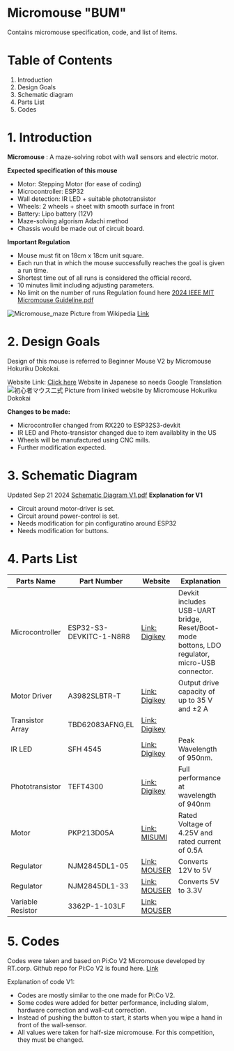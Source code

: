 # Micromouse "BUM"
Contains micromouse specification, code, and list of items.

# Table of Contents
1. Introduction
2. Design Goals
3. Schematic diagram
4. Parts List
5. Codes

# 1. Introduction
**Micromouse** : A maze-solving robot with wall sensors and electric motor.

**Expected specification of this mouse**
- Motor: Stepping Motor (for ease of coding)
- Microcontroller: ESP32
- Wall detection: IR LED + suitable phototransistor
- Wheels: 2 wheels + sheet with smooth surface in front
- Battery: Lipo battery (12V)
- Maze-solving algorism Adachi method
- Chassis would be made out of circuit board. 

**Important Regulation** 
- Mouse must fit on 18cm x 18cm unit square.
- Each run that in which the mouse successfully reaches the goal is given a run time.
- Shortest time out of all runs is considered the official record. 
- 10 minutes limit including adjusting parameters.
- No limit on the number of runs
Regulation found here [2024 IEEE MIT Micromouse Guideline.pdf](https://github.com/user-attachments/files/17085412/2024.IEEE.MIT.Micromouse.Guideline.pdf)

![Micromouse_maze](https://github.com/user-attachments/assets/13d8e27c-e055-4e7b-ac1e-0cdf1fed27a1)
Picture from Wikipedia [Link](https://en.wikipedia.org/wiki/Micromouse)

# 2. Design Goals
Design of this mouse is referred to Beginner Mouse V2 by Micromouse Hokuriku Dokokai. 

Website Link: [Click here](https://sites.google.com/a/itolab-ktc.com/mouse_hokuriku/basicmouse2) 
Website in Japanese so needs Google Translation
![初心者マウス二式](https://github.com/user-attachments/assets/799a18bd-a447-4da3-8876-ff148b1ec60e)
Picture from linked website by Micromouse Hokuriku Dokokai

**Changes to be made:**
- Microcontroller changed from RX220 to ESP32S3-devkit
- IR LED and Photo-transistor changed due to item availablity in the US
- Wheels will be manufactured using CNC mills.
- Further modification expected.

# 3. Schematic Diagram
Updated Sep 21 2024
[Schematic Diagram V1.pdf](https://github.com/user-attachments/files/17085267/Schematic.Diagram.V1.pdf)
**Explanation for V1**
- Circuit around motor-driver is set.
- Circuit around power-control is set.
- Needs modification for pin configuratino around ESP32
- Needs modification for buttons.

# 4. Parts List
| Parts Name | Part Number | Website | Explanation |
| ---------- | ----------- | ------- | ----------- |
| Microcontroller | ESP32-S3-DEVKITC-1-N8R8 | [Link: Digikey](https://www.digikey.com/en/products/detail/espressif-systems/ESP32-S3-DEVKITC-1-N8R8/15295894?so=88713219&content=productdetail_US&mkt_tok=MDI4LVNYSy01MDcAAAGVjI7rAclhlAR_R00akBj8bqdP8uLlM8oDSYOZye-3bv9ezUbQ4VchOdj5mMELOEFJc6lgwUlzkdWoqtAFwKCPgx3IHGqwjkK5CxoQCtvj) | Devkit includes USB-UART bridge, Reset/Boot-mode bottons, LDO regulator, micro-USB connector. |
| Motor Driver  | A3982SLBTR-T | [Link: Digikey](https://www.digikey.com/en/products/detail/allegro-microsystems/A3982SLBTR-T/1006337?so=88713219&content=productdetail_US&mkt_tok=MDI4LVNYSy01MDcAAAGVjI7rAXo1NKZFh-lfgPb5J_lPGqp54pRkpawmU758xRtKlHEaEAZEIfTsmPXZYi-8XfwW9QOW9wnnimUpZHAQ6QVG9tBGOJKe-bg7pqzY) | Output drive capacity of up to 35 V and ±2 A |
| Transistor Array  | TBD62083AFNG,EL  | [Link: Digikey](https://www.digikey.com/en/products/detail/toshiba-semiconductor-and-storage/TBD62083AFNG-EL/5514101?so=88713219&content=productdetail_US&mkt_tok=MDI4LVNYSy01MDcAAAGVjI7rASWC-GBVGhXV-_J2TC-AzhnJu9-OEVNVk5YSU11mHZzysy7OMH7-JYZRrl2jqi5ujeSUjEmdH1xTrglv5ZYsNYvOeUH_rRTn88Kt) |
| IR LED | SFH 4545 | [Link: Digikey](https://www.digikey.com/en/products/detail/ams-osram-usa-inc/SFH-4545/2205955?so=88714059&content=productdetail_US&mkt_tok=MDI4LVNYSy01MDcAAAGVjRuHY0UsPo8PqHZpcf0OJ5lFMERFDRTdYCMr3sMDzpaXmtWfPRvpUV_ZyHRayo5sOlhpeXiFwpQmKslB2cN6vLcBioWK0pLHrexKfSO7) | Peak Wavelength of 950nm. |
| Phototransistor | TEFT4300 | [Link: Digikey](https://www.digikey.com/en/products/detail/vishay-semiconductor-opto-division/TEFT4300/1681175?so=88714059&content=productdetail_US&mkt_tok=MDI4LVNYSy01MDcAAAGVjRuHY_XwD63POgCk77Uz4CcDU6UOm_5Ec3PsV4QUbsIlVZEZImGF-MNmtf094ZbBvAZZl5DjMfcmu5q6gha0bCU4jfj_RwPxrJv7J39u) | Full performance at wavelength of 940nm |
| Motor | PKP213D05A | [Link: MISUMI](https://us.misumi-ec.com/vona2/detail/221004949472/?HissuCode=PKP213D05A) | Rated Voltage of 4.25V and rated current of 0.5A |
| Regulator | NJM2845DL1-05 | [Link: MOUSER](https://www.mouser.com/ProductDetail/Nisshinbo/NJM2845DL1-05-TE1?qs=Vf9KeiGtj%252BGbfCGSGlajaA%3D%3D&countryCode=US&currencyCode=USD) | Converts 12V to 5V |
| Regulator | NJM2845DL1-33 | [Link: MOUSER](https://www.mouser.com/ProductDetail/Nisshinbo/NJM2845DL1-33-TE1?qs=Vf9KeiGtj%252BHsxdmME1E7bA%3D%3D&countryCode=US&currencyCode=USD) | Converts 5V to 3.3V |
| Variable Resistor | 3362P-1-103LF | [Link: MOUSER](https://www.mouser.com/ProductDetail/Bourns/3362P-1-103LF?qs=tS7CBNq%252BQ07BavGNEQud%252BA%3D%3D&countryCode=US&currencyCode=USD) |

# 5. Codes
Codes were taken and based on Pi:Co V2 Micromouse developed by RT.corp.
Github repo for Pi:Co V2 is found here. [Link](https://github.com/rt-net/pico_v2_arduino_examples)

Explanation of code V1:
- Codes are mostly similar to the one made for Pi:Co V2.
- Some codes were added for better performance, including slalom, hardware correction and wall-cut correction.
- Instead of pushing the button to start, it starts when you wipe a hand in front of the wall-sensor.
- All values were taken for half-size micromouse. For this competition, they must be changed.
